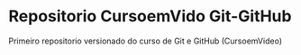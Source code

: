# Repositorio CursoemVido Git-GitHub
 Primeiro repositorio versionado do curso de Git e GitHub (CursoemVideo)
